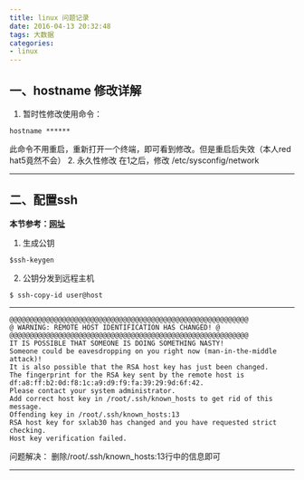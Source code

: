 ```yaml
---
title: linux 问题记录
date: 2016-04-13 20:32:48
tags: 大数据
categories:
- linux
---
```

## 一、hostname 修改详解
   1. 暂时性修改使用命令：
   ``` 
   hostname ******
   ```
   此命令不用重启，重新打开一个终端，即可看到修改。但是重启后失效（本人red hat5竟然不会）
   2. 永久性修改
    在1之后，修改 /etc/sysconfig/network
***
## 二、配置ssh
**本节参考：[网址](http://www.ruanyifeng.com/blog/2011/12/ssh_remote_login.html)**
1. 生成公钥
```
$ssh-keygen 
```
2. 公钥分发到远程主机
```    　
$ ssh-copy-id user@host
```
***
```
@@@@@@@@@@@@@@@@@@@@@@@@@@@@@@@@@@@@@@@@@@@@@@@@@@@@@@@@@@@
@ WARNING: REMOTE HOST IDENTIFICATION HAS CHANGED! @
@@@@@@@@@@@@@@@@@@@@@@@@@@@@@@@@@@@@@@@@@@@@@@@@@@@@@@@@@@@
IT IS POSSIBLE THAT SOMEONE IS DOING SOMETHING NASTY!
Someone could be eavesdropping on you right now (man-in-the-middle attack)!
It is also possible that the RSA host key has just been changed.
The fingerprint for the RSA key sent by the remote host is
df:a8:ff:b2:0d:f8:1c:a9:d9:f9:fa:39:29:9d:6f:42.
Please contact your system administrator.
Add correct host key in /root/.ssh/known_hosts to get rid of this message.
Offending key in /root/.ssh/known_hosts:13
RSA host key for sxlab30 has changed and you have requested strict checking.
Host key verification failed.
```
问题解决：
删除/root/.ssh/known_hosts:13行中的信息即可
***